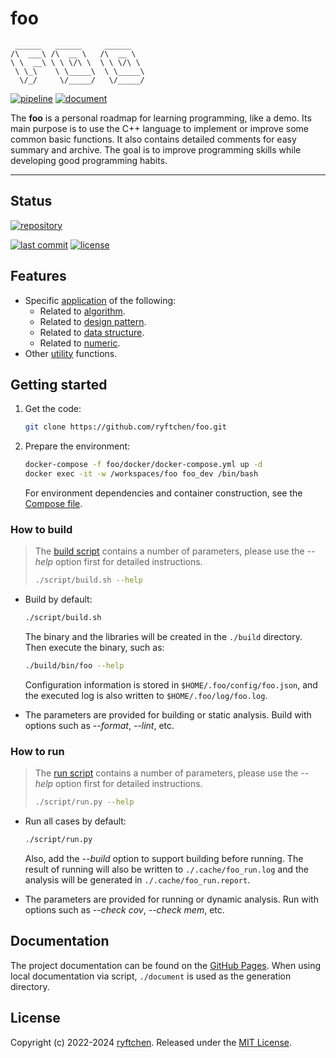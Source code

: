 # foo

```text
 ______   ______     ______
/\  ___\ /\  __ \   /\  __ \
\ \  __\ \ \ \/\ \  \ \ \/\ \
 \ \_\    \ \_____\  \ \_____\
  \/_/     \/_____/   \/_____/
```

[![pipeline](https://img.shields.io/github/actions/workflow/status/ryftchen/foo/pipeline.yml?branch=master&logo=github&logoColor=white&label=pipeline)](https://github.com/ryftchen/foo/actions/workflows/pipeline.yml) [![document](https://img.shields.io/website?url=https%3A%2F%2Fryftchen.github.io%2Ffoo%2F&up_message=available&down_message=unavailable&logo=github&logoColor=white&label=docs)](https://ryftchen.github.io/foo/)

The **foo** is a personal roadmap for learning programming, like a demo. Its main purpose is to use the C++ language to implement or improve some common basic functions. It also contains detailed comments for easy summary and archive. The goal is to improve programming skills while developing good programming habits.

---

## Status

[![repository](https://github-readme-stats.vercel.app/api/pin/?username=ryftchen&theme=transparent&repo=foo&show_owner=true)](https://github.com/ryftchen/foo)

[![last commit](https://img.shields.io/github/last-commit/ryftchen/foo/master?logo=git&logoColor=white&label=last%20commit)](https://github.com/ryftchen/foo/commits/master) [![license](https://img.shields.io/github/license/ryftchen/foo?logo=git&logoColor=white&label=license)](https://github.com/ryftchen/foo/blob/master/LICENSE)

## Features

- Specific [application](https://github.com/ryftchen/foo/tree/master/application) of the following:
  - Related to [algorithm](https://github.com/ryftchen/foo/tree/master/algorithm).
  - Related to [design pattern](https://github.com/ryftchen/foo/tree/master/design_pattern).
  - Related to [data structure](https://github.com/ryftchen/foo/tree/master/data_structure).
  - Related to [numeric](https://github.com/ryftchen/foo/tree/master/numeric).
- Other [utility](https://github.com/ryftchen/foo/tree/master/utility) functions.

## Getting started

1. Get the code:

    ```bash
    git clone https://github.com/ryftchen/foo.git
    ```

2. Prepare the environment:

    ```bash
    docker-compose -f foo/docker/docker-compose.yml up -d
    docker exec -it -w /workspaces/foo foo_dev /bin/bash
    ```

    For environment dependencies and container construction, see the [Compose file](https://github.com/ryftchen/foo/blob/master/docker/docker-compose.yml).

### How to build

> The [build script](https://github.com/ryftchen/foo/blob/master/script/build.sh) contains a number of parameters, please use the *-\-help* option first for detailed instructions.
>
> ```bash
> ./script/build.sh --help
> ```

- Build by default:

  ```bash
  ./script/build.sh
  ```

  The binary and the libraries will be created in the `./build` directory. Then execute the binary, such as:

  ```bash
  ./build/bin/foo --help
  ```

  Configuration information is stored in `$HOME/.foo/config/foo.json`, and the executed log is also written to `$HOME/.foo/log/foo.log`.
- The parameters are provided for building or static analysis. Build with options such as *-\-format*, *-\-lint*, etc.

### How to run

> The [run script](https://github.com/ryftchen/foo/blob/master/script/run.py) contains a number of parameters, please use the *-\-help* option first for detailed instructions.
>
> ```bash
> ./script/run.py --help
> ```

- Run all cases by default:

  ```bash
  ./script/run.py
  ```

  Also, add the *-\-build* option to support building before running. The result of running will also be written to `./.cache/foo_run.log` and the analysis will be generated in `./.cache/foo_run.report`.

- The parameters are provided for running or dynamic analysis. Run with options such as *-\-check cov*, *-\-check mem*, etc.

## Documentation

The project documentation can be found on the [GitHub Pages](https://ryftchen.github.io/foo/). When using local documentation via script, `./document` is used as the generation directory.

## License

Copyright (c) 2022-2024 [ryftchen](https://github.com/ryftchen). Released under the [MIT License](https://github.com/ryftchen/foo/blob/master/LICENSE).

